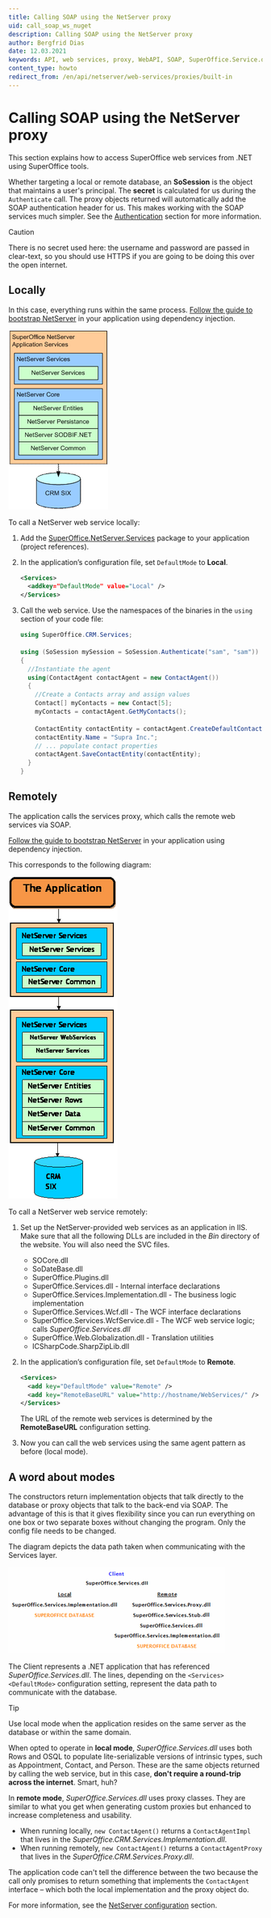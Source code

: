 ```yaml
---
title: Calling SOAP using the NetServer proxy
uid: call_soap_ws_nuget
description: Calling SOAP using the NetServer proxy
author: Bergfrid Dias
date: 12.03.2021
keywords: API, web services, proxy, WebAPI, SOAP, SuperOffice.Service.dll, modes, DefaultMode
content_type: howto
redirect_from: /en/api/netserver/web-services/proxies/built-in
---
```


# Calling SOAP using the NetServer proxy

This section explains how to access SuperOffice web services from .NET using SuperOffice tools.

Whether targeting a local or remote database, an **SoSession** is the object that maintains a user's principal. The **secret** is calculated for us during the `Authenticate` call. The proxy objects returned will automatically add the SOAP authentication header for us. This makes working with the SOAP services much simpler. See the [Authentication][2] section for more information.

> [!CAUTION]
> There is no secret used here: the username and password are passed in clear-text, so you should use HTTPS if you are going to be doing this over the open internet.

## Locally

In this case, everything runs within the same process. [Follow the guide to bootstrap NetServer][4] in your application using dependency injection.

![03][img1]

To call a NetServer web service locally:

1. Add the [SuperOffice.NetServer.Services][3] package to your application (project references).

2. In the application’s configuration file, set `DefaultMode` to **Local**.

    ```XML
    <Services>
      <addkey="DefaultMode" value="Local" />
    </Services>
    ```

3. Call the web service. Use the namespaces of the binaries in the `using` section of your code file:

    ```csharp
    using SuperOffice.CRM.Services;

    using (SoSession mySession = SoSession.Authenticate("sam", "sam"))
    {
      //Instantiate the agent
      using(ContactAgent contactAgent = new ContactAgent())
      {
        //Create a Contacts array and assign values
        Contact[] myContacts = new Contact[5];
        myContacts = contactAgent.GetMyContacts();

        ContactEntity contactEntity = contactAgent.CreateDefaultContactEntity();
        contactEntity.Name = "Supra Inc.";
        // ... populate contact properties
        contactAgent.SaveContactEntity(contactEntity);
      }
    }
    ```

## Remotely

The application calls the services proxy, which calls the remote web services via SOAP.

[Follow the guide to bootstrap NetServer][4] in your application using dependency injection.

This corresponds to the following diagram:

![04][img2]

To call a NetServer web service remotely:

1. Set up the NetServer-provided web services as an application in IIS. Make sure that all the following DLLs are included in the *Bin* directory of the website. You will also need the SVC files.

    * SOCore.dll
    * SoDateBase.dll
    * SuperOffice.Plugins.dll
    * SuperOffice.Services.dll - Internal interface declarations
    * SuperOffice.Services.Implementation.dll - The business logic implementation
    * SuperOffice.Services.Wcf.dll - The WCF interface declarations
    * SuperOffice.Services.WcfService.dll - The WCF web service logic; calls *SuperOffice.Services.dll*
    * SuperOffice.Web.Globalization.dll - Translation utilities
    * ICSharpCode.SharpZipLib.dll

2. In the application’s configuration file, set `DefaultMode` to **Remote**.

    ```XML
    <Services>
      <add key="DefaultMode" value="Remote" />
      <add key="RemoteBaseURL" value="http://hostname/WebServices/" />
    </Services>
    ```

    The URL of the remote web services is determined by the **RemoteBaseURL** configuration setting.

3. Now you can call the web services using the same agent pattern as before (local mode).

## A word about modes

The constructors return implementation objects that talk directly to the database or proxy objects that talk to the back-end via SOAP. The advantage of this is that it gives flexibility since you can run everything on one box or two separate boxes without changing the program. Only the config file needs to be changed.

The diagram depicts the data path taken when communicating with the Services layer.

![Service communication modes and data path][img3]

The Client represents a .NET application that has referenced *SuperOffice.Services.dll*. The lines, depending on the `<Services><DefaultMode>` configuration setting, represent the data path to communicate with the database.

> [!TIP]
> Use local mode when the application resides on the same server as the database or within the same domain.

When opted to operate in **local mode**, *SuperOffice.Services.dll* uses both Rows and OSQL to populate lite-serializable versions of intrinsic types, such as Appointment, Contact, and Person. These are the same objects returned by calling the web service, but in this case, **don't require a round-trip across the internet**. Smart, huh?

In **remote mode**, *SuperOffice.Services.dll* uses proxy classes. They are similar to what you get when generating custom proxies but enhanced to increase completeness and usability.

* When running locally, `new ContactAgent()` returns a `ContactAgentImpl` that lives in the *SuperOffice.CRM.Services.Implementation.dll*.
* When running remotely, `new ContactAgent()` returns a `ContactAgentProxy` that lives in the *SuperOffice.CRM.Services.Proxy.dll*.

The application code can't tell the difference between the two because the call only promises to return something that implements the `ContactAgent` interface – which both the local implementation and the proxy object do.

For more information, see the [NetServer configuration][1] section.

<!-- Referenced links -->
[1]: ../../config/services.md
[2]: ../../authentication/overview.md
[3]: https://www.nuget.org/packages/SuperOffice.NetServer.Services
[4]: ../../reference/netserver/services/index.md

<!-- Referenced images -->
[img1]: media/image003.gif
[img2]: media/image004.gif
[img3]: media/servicedatapath-sm.png
